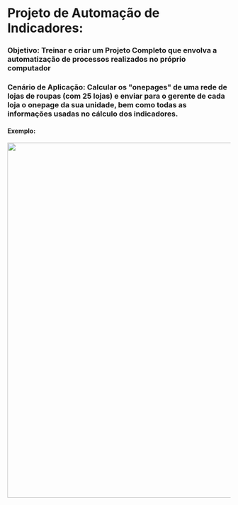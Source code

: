# Projeto de Automação de Indicadores:

### **Objetivo:** Treinar e criar um Projeto Completo que envolva a automatização de processos realizados no próprio computador

### **Cenário de Aplicação:** Calcular os "onepages" de uma rede de lojas de roupas (com 25 lojas) e enviar para o gerente de cada loja o onepage da sua unidade, bem como todas as informações usadas no cálculo dos indicadores.

#### **Exemplo:**

<div align="center">
<img src="" width="800px" />
</div>